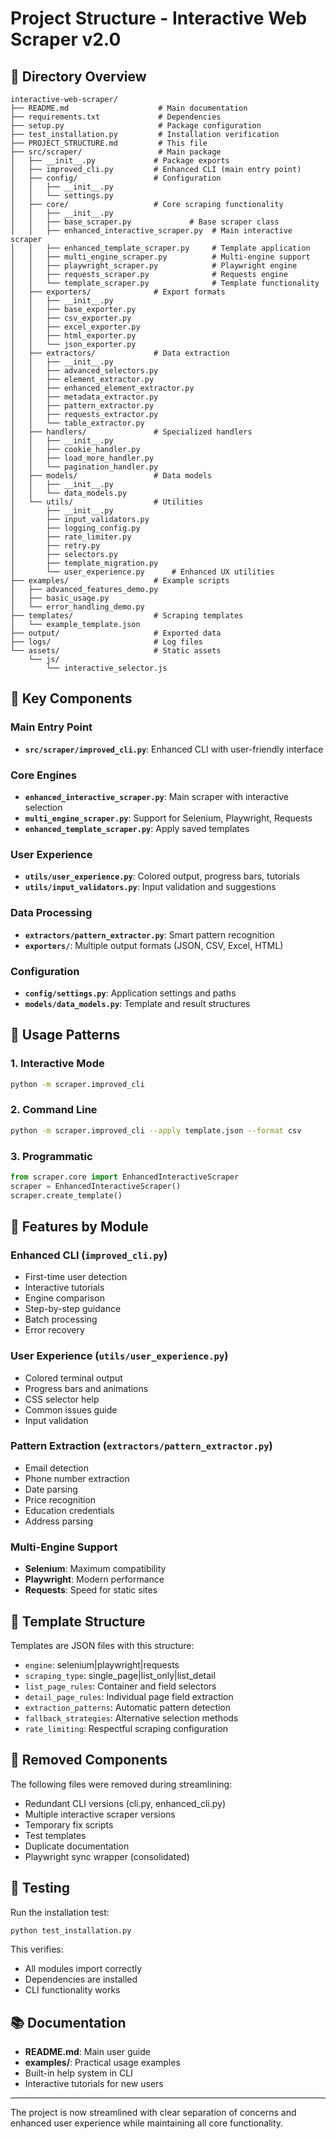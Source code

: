 # Project Structure - Interactive Web Scraper v2.0

## 📁 Directory Overview

```
interactive-web-scraper/
├── README.md                    # Main documentation
├── requirements.txt             # Dependencies
├── setup.py                     # Package configuration
├── test_installation.py         # Installation verification
├── PROJECT_STRUCTURE.md         # This file
├── src/scraper/                 # Main package
│   ├── __init__.py             # Package exports
│   ├── improved_cli.py         # Enhanced CLI (main entry point)
│   ├── config/                 # Configuration
│   │   ├── __init__.py
│   │   └── settings.py
│   ├── core/                   # Core scraping functionality
│   │   ├── __init__.py
│   │   ├── base_scraper.py             # Base scraper class
│   │   ├── enhanced_interactive_scraper.py  # Main interactive scraper
│   │   ├── enhanced_template_scraper.py     # Template application
│   │   ├── multi_engine_scraper.py          # Multi-engine support
│   │   ├── playwright_scraper.py            # Playwright engine
│   │   ├── requests_scraper.py              # Requests engine
│   │   └── template_scraper.py              # Template functionality
│   ├── exporters/              # Export formats
│   │   ├── __init__.py
│   │   ├── base_exporter.py
│   │   ├── csv_exporter.py
│   │   ├── excel_exporter.py
│   │   ├── html_exporter.py
│   │   └── json_exporter.py
│   ├── extractors/             # Data extraction
│   │   ├── __init__.py
│   │   ├── advanced_selectors.py
│   │   ├── element_extractor.py
│   │   ├── enhanced_element_extractor.py
│   │   ├── metadata_extractor.py
│   │   ├── pattern_extractor.py
│   │   ├── requests_extractor.py
│   │   └── table_extractor.py
│   ├── handlers/               # Specialized handlers
│   │   ├── __init__.py
│   │   ├── cookie_handler.py
│   │   ├── load_more_handler.py
│   │   └── pagination_handler.py
│   ├── models/                 # Data models
│   │   ├── __init__.py
│   │   └── data_models.py
│   └── utils/                  # Utilities
│       ├── __init__.py
│       ├── input_validators.py
│       ├── logging_config.py
│       ├── rate_limiter.py
│       ├── retry.py
│       ├── selectors.py
│       ├── template_migration.py
│       └── user_experience.py      # Enhanced UX utilities
├── examples/                   # Example scripts
│   ├── advanced_features_demo.py
│   ├── basic_usage.py
│   └── error_handling_demo.py
├── templates/                  # Scraping templates
│   └── example_template.json
├── output/                     # Exported data
├── logs/                       # Log files
└── assets/                     # Static assets
    └── js/
        └── interactive_selector.js
```

## 🎯 Key Components

### Main Entry Point
- **`src/scraper/improved_cli.py`**: Enhanced CLI with user-friendly interface

### Core Engines
- **`enhanced_interactive_scraper.py`**: Main scraper with interactive selection
- **`multi_engine_scraper.py`**: Support for Selenium, Playwright, Requests
- **`enhanced_template_scraper.py`**: Apply saved templates

### User Experience
- **`utils/user_experience.py`**: Colored output, progress bars, tutorials
- **`utils/input_validators.py`**: Input validation and suggestions

### Data Processing
- **`extractors/pattern_extractor.py`**: Smart pattern recognition
- **`exporters/`**: Multiple output formats (JSON, CSV, Excel, HTML)

### Configuration
- **`config/settings.py`**: Application settings and paths
- **`models/data_models.py`**: Template and result structures

## 🚀 Usage Patterns

### 1. Interactive Mode
```bash
python -m scraper.improved_cli
```

### 2. Command Line
```bash
python -m scraper.improved_cli --apply template.json --format csv
```

### 3. Programmatic
```python
from scraper.core import EnhancedInteractiveScraper
scraper = EnhancedInteractiveScraper()
scraper.create_template()
```

## 🎨 Features by Module

### Enhanced CLI (`improved_cli.py`)
- First-time user detection
- Interactive tutorials
- Engine comparison
- Step-by-step guidance
- Batch processing
- Error recovery

### User Experience (`utils/user_experience.py`)
- Colored terminal output
- Progress bars and animations
- CSS selector help
- Common issues guide
- Input validation

### Pattern Extraction (`extractors/pattern_extractor.py`)
- Email detection
- Phone number extraction
- Date parsing
- Price recognition
- Education credentials
- Address parsing

### Multi-Engine Support
- **Selenium**: Maximum compatibility
- **Playwright**: Modern performance
- **Requests**: Speed for static sites

## 📝 Template Structure

Templates are JSON files with this structure:
- `engine`: selenium|playwright|requests
- `scraping_type`: single_page|list_only|list_detail
- `list_page_rules`: Container and field selectors
- `detail_page_rules`: Individual page field extraction
- `extraction_patterns`: Automatic pattern detection
- `fallback_strategies`: Alternative selection methods
- `rate_limiting`: Respectful scraping configuration

## 🔧 Removed Components

The following files were removed during streamlining:
- Redundant CLI versions (cli.py, enhanced_cli.py)
- Multiple interactive scraper versions
- Temporary fix scripts
- Test templates
- Duplicate documentation
- Playwright sync wrapper (consolidated)

## 🧪 Testing

Run the installation test:
```bash
python test_installation.py
```

This verifies:
- All modules import correctly
- Dependencies are installed
- CLI functionality works

## 📚 Documentation

- **README.md**: Main user guide
- **examples/**: Practical usage examples
- Built-in help system in CLI
- Interactive tutorials for new users

---

The project is now streamlined with clear separation of concerns and enhanced user experience while maintaining all core functionality.